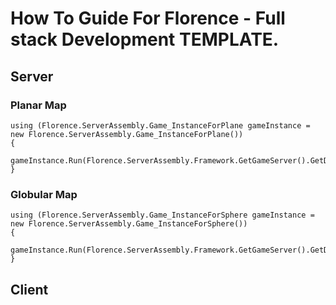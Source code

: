 # How To Guide For Florence - Full stack Development TEMPLATE.

## Server

### Planar Map
````
using (Florence.ServerAssembly.Game_InstanceForPlane gameInstance = new Florence.ServerAssembly.Game_InstanceForPlane())
{
    gameInstance.Run(Florence.ServerAssembly.Framework.GetGameServer().GetData().GetSettings().Get_refreshRate());
}
````

### Globular Map
````
using (Florence.ServerAssembly.Game_InstanceForSphere gameInstance = new Florence.ServerAssembly.Game_InstanceForSphere())
{
    gameInstance.Run(Florence.ServerAssembly.Framework.GetGameServer().GetData().GetSettings().Get_refreshRate());
}
````

## Client


